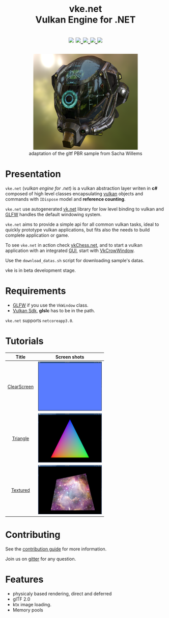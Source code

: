 <h1 align="center">
    vke.net
    <br>
    Vulkan Engine for .NET
    <br>
<p align="center">
  <a href="https://www.nuget.org/packages/vke"><img src="https://buildstats.info/nuget/vke"></a>
  <a href="https://travis-ci.org/jpbruyere/vke.net">
      <img src="https://img.shields.io/travis/jpbruyere/vke.net.svg?&logo=travis&logoColor=white">
  </a>
  <a href="https://ci.appveyor.com/project/jpbruyere/vke-net">
	<img src="https://img.shields.io/appveyor/ci/jpbruyere/vke-net?label=Windows&logo=appveyor&logoColor=lightgrey">
  </a>
  <a href="https://www.paypal.me/GrandTetraSoftware">
    <img src="https://img.shields.io/badge/Donate-PayPal-green.svg">
  </a>
  <a href="https://gitter.im/CSharpRapidOpenWidgets?utm_source=badge&utm_medium=badge&utm_campaign=pr-badge&utm_content=badge">
    <img src="https://badges.gitter.im/CSharpRapidOpenWidgets.svg">
  </a>
</p>
</h1>

<p align="center">
  <a href="https://github.com/jpbruyere/vke.net/blob/master/samples/pbr/screenshot.png">
    <kbd><img src="https://raw.githubusercontent.com/jpbruyere/vke.net/master/samples/pbr/screenshot.png" height="300"></kbd>
  </a>
   <br>adaptation of the gltf PBR sample from Sacha Willems</br>
</p>

# Presentation
`vke.net` (_vulkan engine for .net_) is a vulkan abstraction layer writen in **c#** composed of high level classes encapsulating [vulkan](https://www.khronos.org/vulkan/) objects and commands with `IDispose` model and **reference counting**.

`vke.net` use autogenerated [vk.net](https://github.com/jpbruyere/vk.net) library for low level binding to vulkan and [GLFW](https://www.glfw.org/) handles the default windowing system.

`vke.net` aims to provide a simple api for all common vulkan tasks, ideal to quickly prototype vulkan applications, but fits also the needs to build complete application or game.

To see `vke.net` in action check [vkChess.net](https://github.com/jpbruyere/vkChess.net), and to start a vulkan application with an integrated [GUI](https://github.com/jpbruyere/Crow), start with [VkCrowWindow](https://github.com/jpbruyere/VkCrowWindow).

Use the `download_datas.sh` script for downloading sample's datas.

vke is in beta development stage.

# Requirements
- [GLFW](https://www.glfw.org/) if you use the `VkWindow` class.
- [Vulkan Sdk](https://www.lunarg.com/vulkan-sdk/), **glslc** has to be in the path.

`vke.net` supports `netcoreapp3.0`.

# Tutorials

|                    Title                     |                    Screen shots                    |
| :------------------------------------------: | :------------------------------------------------: |
| [ClearScreen](samples/ClearScreen/README.md) | ![screenshot](samples/screenShots/ClearScreen.png) |
|    [Triangle](samples/Triangle/README.md)    |  ![screenshot](samples/screenShots/Triangle.png)   |
|    [Textured](samples/Textured/README.md)    |  ![screenshot](samples/screenShots/Textured.png)   |

# Contributing

See the [contribution guide](https://github.com/jpbruyere/vke.net/blob/master/CONTRIBUTING.md) for more information.

Join us on [gitter](https://gitter.im/CSharpRapidOpenWidgets) for any question.

# Features

- physicaly based rendering, direct and deferred
- glTF 2.0
- ktx image loading.
- Memory pools


